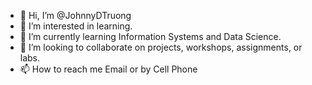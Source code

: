 - 👋 Hi, I’m @JohnnyDTruong
- 👀 I’m interested in learning.
- 🌱 I’m currently learning Information Systems and Data Science.
- 💞️ I’m looking to collaborate on projects, workshops, assignments, or labs.
- 📫 How to reach me Email or by Cell Phone

<!---
JohnnyDTruong/JohnnyDTruong is a ✨ special ✨ repository because its `README.md` (this file) appears on your GitHub profile.
You can click the Preview link to take a look at your changes.
--->

